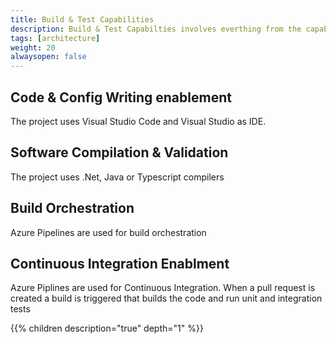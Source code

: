 ```yaml
---
title: Build & Test Capabilities
description: Build & Test Capabilties involves everthing from the capability to write code to the different types of testing
tags: [architecture]
weight: 20
alwaysopen: false
---
```




## Code & Config Writing enablement
The project uses Visual Studio Code and Visual Studio as IDE.

## Software Compilation & Validation
The project uses .Net, Java or Typescript compilers

## Build Orchestration
Azure Pipelines are used for build orchestration


## Continuous Integration Enablment
Azure Piplines are used for Continuous Integration. When a pull request is created a build is triggered that builds the code and run unit and integration tests

{{% children description="true" depth="1" %}}
